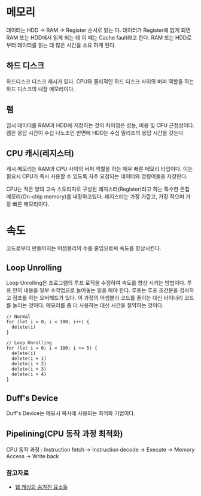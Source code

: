 # 메모리
데이터는 HDD -> RAM -> Register 순서로 읽는 다. 데이터가 Register에 없게 되면 RAM 또는 HDD에서 읽게 되는 데 이 때는 Cache fault라고 한다.
RAM 또는 HDD로부터 데이터를 읽는 데 많은 시간을 소요 하게 된다.

## 하드 디스크
하드디스크 디스크 캐시가 있다. CPU와 물리적인 하드 디스크 사이의 버퍼 역할을 하는 하드 디스크의 내장 메모리이다.

## 램
임시 데이터를 RAM과 HDD에 저장하는 것의 차이점은 성능, 비용 및 CPU 근접성이다. 램은 응답 시간이 수십 나노초인 반면에 HDD는 수십 밀리초의 응답 시간을 갖는다. 

## CPU 캐시(레지스터)
캐시 메모리는 RAM과 CPU 사이의 버퍼 역할을 하는 매우 빠른 메모리 타입이다. 이는 필요시 CPU가 즉시 사용할 수 있도록 자주 요청되는 데이터와 명령어들을 저장한다.

CPU는 적은 양의 고속 스토리지로 구성된 레지스터(Register)라고 하는 특수한 온칩 메모리(On-chip memory)를 내장하고있다. 레지스터는 가장 가깝고, 가장 작으며 가장 빠른 메모리이다. 

# 속도
코드로부터 만들어지는 어셈블리의 수를 줄임으로써 속도를 향상시킨다.

## Loop Unrolling
Loop Unrolling은 프로그램의 루프 로직을 수정하여 속도를 향상 시키는 방법이다. 루프 안의 내용을 일부 수작업으로 늘어놓는 일을 해야 한다. 루프는 루프 조건문을 검사하고 점프를 하는 오버헤드가 있다. 이 과정의 어셈블리 코드를 줄이는 대신 바이너리 코드를 늘리는 것이다. 메모리를 좀 더 사용하는 대신 시간을 절약하는 것이다.

```
// Normal
for (let i = 0; i < 100; i++) {
  delete(i)
}

// Loop Unrolling
for (let i = 0; i < 100; i += 5) {
  delete(i)
  delete(i + 1)
  delete(i + 2)
  delete(i + 3)
  delete(i + 4)
}
```

## Duff's Device
Duff's Device는 메모시 복사에 사용되는 최적화 기법이다. 

## Pipelining(CPU 동작 과정 최적화)
CPU 동작 과정 :  Instruction fetch -> Instruction decode -> Execute -> Memory Access -> Write back

### 참고자료
- [웹 캐싱의 숨겨진 요소들](https://mingrammer.com/translation-the-hidden-components-of-web-caching/)